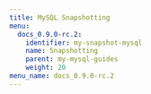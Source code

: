 ```yaml
---
title: MySQL Snapshotting
menu:
  docs_0.9.0-rc.2:
    identifier: my-snapshot-mysql
    name: Snapshotting
    parent: my-mysql-guides
    weight: 20
menu_name: docs_0.9.0-rc.2
---
```


